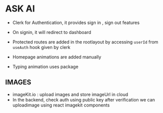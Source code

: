 # ASK AI

- Clerk for Authentication, it provides sign in , sign out features
- On signin, it will redirect to dashboard
- Protected routes are added in the rootlayout by accessing `userId` from `useAuth` hook given by clerk

- Homepage animations are added manually
- Typing animation uses package

## IMAGES

- imageKit.io : upload images and store imageUrl in cloud
- In the backend, check auth using public key after verification we can uploadimage using react imagekit components
